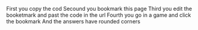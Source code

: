 First you copy the cod
Secound you bookmark this page
Third you edit the booketmark and past the code in the url
Fourth you go in a game and click the bookmark
And the answers have rounded corners
